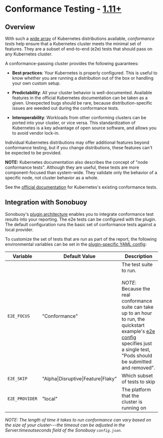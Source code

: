 # Conformance Testing - [1.11+][6]

## Overview

With such a [wide array][2] of Kubernetes distributions available, *conformance tests* help ensure that a Kubernetes cluster meets the minimal set of features. They are a subset of end-to-end (e2e) tests that should pass on any Kubernetes cluster.

A conformance-passing cluster provides the following guarantees:

* **Best practices**: Your Kubernetes is properly configured. This is useful to know whether you are running a distribution out of the box or handling your own custom setup.

* **Predictability**: All your cluster behavior is well-documented. Available features in the official Kubernetes documentation can be taken as a given. Unexpected bugs should be rare, because distribution-specific issues are weeded out during the conformance tests.

* **Interoperability**: Workloads from other conforming clusters can be ported into your cluster, or vice versa. This standardization of Kubernetes is a key advantage of open source software, and allows you to avoid vendor lock-in.

Individual Kubernetes distributions may offer additional features beyond conformance testing, but if you change distributions, these features can't be expected to be provided.

**NOTE:** Kubernetes documentation also describes the concept of "node conformance tests". Although they are useful, these tests are more component-focused than system-wide. They validate only the behavior of a specific node, not cluster behavior as a whole.

See the [official documentation][4] for Kubernetes's existing conformance tests.

## Integration with Sonobuoy

Sonobuoy's [plugin architecture][5] enables you to integrate conformance test results into your reporting.  The e2e tests can be configured with the plugin. The default configuration runs the basic set of conformance tests against a local provider.

To customize the set of tests that are run as part of the report, the following environmental variables can be set in the [plugin-specific YAML config][7]:

| Variable | Default Value | Description |
|---|---|---|
| `E2E_FOCUS` | "Conformance" | The test suite to run.<br><br>*NOTE*: Because the real conformance suite can take up to an hour to run, the quickstart example's [e2e config][8] specifies just a single test, "Pods should be submitted and removed". |
| `E2E_SKIP` | "Alpha&#124;Disruptive&#124;Feature&#124;Flaky" | Which subset of tests to skip |
| `E2E_PROVIDER` | "local" | The platform that the cluster is running on |

*NOTE: The length of time it takes to run conformance can vary based on the size of your cluster---the timeout can be adjusted in the Server.timeoutseconds field of the Sonobuoy `config.json`.*

[0]: #overview
[1]: #integration-with-sonobuoy
[2]: https://docs.google.com/spreadsheets/d/1LxSqBzjOxfGx3cmtZ4EbB_BGCxT_wlxW_xgHVVa23es/edit#gid=0
[3]: https://kubernetes.io/docs/admin/node-conformance/
[4]: https://github.com/kubernetes/community/blob/master/contributors/devel/e2e-tests.md#conformance-tests
[5]: plugins.md
[6]: https://github.com/kubernetes/kubernetes/issues/49313
[7]: ../plugins.d/e2e.tmpl
[8]: ../examples/quickstart.yaml#L133
